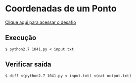 # Coordenadas de um Ponto
[Clique aqui para acessar o desafio](https://www.urionlinejudge.com.br/judge/pt/problems/view/1041)

## Execução
```
$ python2.7 1041.py < input.txt
```

## Verificar saída
```
$ diff <(python2.7 1041.py < input.txt) <(cat output.txt)
```